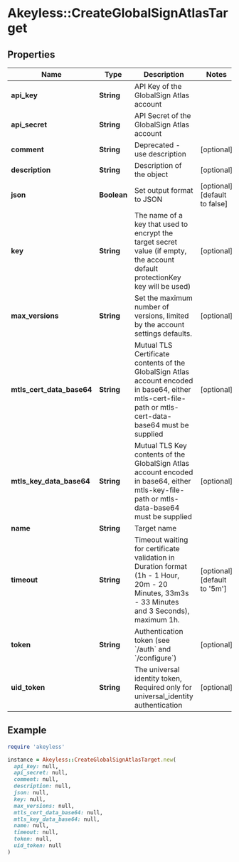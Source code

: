 # Akeyless::CreateGlobalSignAtlasTarget

## Properties

| Name | Type | Description | Notes |
| ---- | ---- | ----------- | ----- |
| **api_key** | **String** | API Key of the GlobalSign Atlas account |  |
| **api_secret** | **String** | API Secret of the GlobalSign Atlas account |  |
| **comment** | **String** | Deprecated - use description | [optional] |
| **description** | **String** | Description of the object | [optional] |
| **json** | **Boolean** | Set output format to JSON | [optional][default to false] |
| **key** | **String** | The name of a key that used to encrypt the target secret value (if empty, the account default protectionKey key will be used) | [optional] |
| **max_versions** | **String** | Set the maximum number of versions, limited by the account settings defaults. | [optional] |
| **mtls_cert_data_base64** | **String** | Mutual TLS Certificate contents of the GlobalSign Atlas account encoded in base64, either mtls-cert-file-path or mtls-cert-data-base64 must be supplied | [optional] |
| **mtls_key_data_base64** | **String** | Mutual TLS Key contents of the GlobalSign Atlas account encoded in base64, either mtls-key-file-path or mtls-data-base64 must be supplied | [optional] |
| **name** | **String** | Target name |  |
| **timeout** | **String** | Timeout waiting for certificate validation in Duration format (1h - 1 Hour, 20m - 20 Minutes, 33m3s - 33 Minutes and 3 Seconds), maximum 1h. | [optional][default to &#39;5m&#39;] |
| **token** | **String** | Authentication token (see &#x60;/auth&#x60; and &#x60;/configure&#x60;) | [optional] |
| **uid_token** | **String** | The universal identity token, Required only for universal_identity authentication | [optional] |

## Example

```ruby
require 'akeyless'

instance = Akeyless::CreateGlobalSignAtlasTarget.new(
  api_key: null,
  api_secret: null,
  comment: null,
  description: null,
  json: null,
  key: null,
  max_versions: null,
  mtls_cert_data_base64: null,
  mtls_key_data_base64: null,
  name: null,
  timeout: null,
  token: null,
  uid_token: null
)
```

